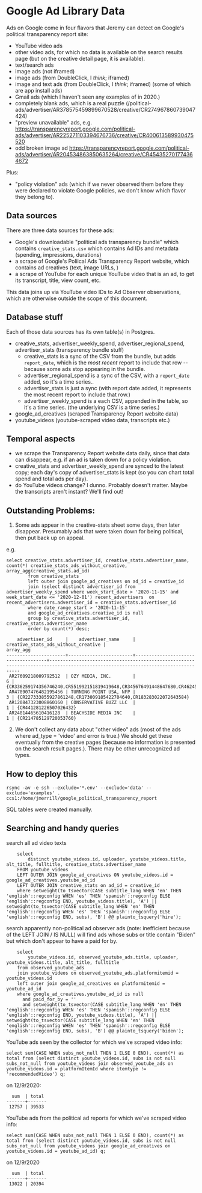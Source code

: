 # Google Ad Library Data

Ads on Google come in four flavors that Jeremy can detect on Google's political transparency report site:

 - YouTube video ads
 - other video ads, for which no data is available on the search results page (but on the creative detail page, it is available).
 - text/search ads 
 - image ads (not iframed)
 - image ads (from DoubleClick, I *think*; iframed)
 - image and text ads  (from DoubleClick, I *think*; iframed) (some of which are app install ads)
 - Gmail ads (which I haven't seen any examples of in 2020.)
 - completely blank ads, which is a real puzzle (/political-ads/advertiser/AR378575459899670528/creative/CR274967860739047424)
 - "preview unavailable" ads, e.g. https://transparencyreport.google.com/political-ads/advertiser/AR225271103394676736/creative/CR400613589930475520
 - odd broken image ad https://transparencyreport.google.com/political-ads/advertiser/AR204534863850635264/creative/CR454352701774364672

Plus:

 - "policy violation" ads (which if we never observed them before they were declared to violate Google policies, we don't know which flavor they belong to).

## Data sources
There are three data sources for these ads:

 - Google's downloadable "political ads transparency bundle" which contains `creative_stats.csv` which contains Ad IDs and metadata (spending, impressions, durations)
 - a scrape of Google's Poliical Ads Transparency Report website, which contains ad creatives (text, image URLs, )
 - a scrape of YouTube for each unique YouTube video that is an ad, to get its transcript, title, view count, etc.

This data joins up via YouTube video IDs to Ad Observer observations, which are otherwise outside the scope of this document.

## Database stuff
Each of those data sources has its own table(s) in Postgres.

- creative_stats, advertiser_weekly_spend, advertiser_regional_spend, advertiser_stats (transparency bundle stuff)
  - creative_stats is a sync of the CSV from the bundle, but adds `report_date`, which is the _most recent_ report to include that row -- because some ads stop appearing in the bundle.
  - advertiser_regional_spend is a sync of the CSV, with a `report_date` added, so it's a time series..
  - advertiser_stats is just a sync (with report date added, it represents the most recent report to include that row.)
  - advertiser_weekly_spend is a each CSV, appended in the table, so it's a time series. (the underlying CSV is a time series.)
- google_ad_creatives (scraped Transparency Report website data)
- youtube_videos (youtube-scraped video data, transcripts etc.)

## Temporal aspects

- we scrape the Transparency Report website data daily, since that data can disappear, e.g. if an ad is taken down for a policy violation.
- creative_stats and advertiser_weekly_spend are synced to the latest copy; each day's copy of advertiser_stats is kept (so you can chart total spend and total ads per day).
- do YouTube videos change? I dunno. Probably doesn't matter. Maybe the transcripts aren't instant? We'll find out!

## Outstanding Problems:

1. Some ads appear in the creative-stats sheet some days, then later disappear. Presumably ads that were taken down for being political, then put back up on appeal.

e.g.

```
select creative_stats.advertiser_id, creative_stats.advertiser_name, count(*) creative_stats_ads_without_creative, array_agg(creative_stats.ad_id)
        from creative_stats 
        left outer join google_ad_creatives on ad_id = creative_id 
        join (select distinct advertiser_id from advertiser_weekly_spend where week_start_date > '2020-11-15' and week_start_date <= '2020-12-01') recent_advertisers  on recent_advertisers.advertiser_id = creative_stats.advertiser_id
        where date_range_start > '2020-11-15'
        and google_ad_creatives.creative_id is null 
        group by creative_stats.advertiser_id, creative_stats.advertiser_name
        order by count(*) desc;
```
```
    advertiser_id     |    advertiser_name     | creative_stats_ads_without_creative |                                                            array_agg                                                            
----------------------+------------------------+-------------------------------------+---------------------------------------------------------------------------------------------------------------------------------
 AR27609218009792512  | OZY MEDIA, INC.        |                                   6 | {CR336259174356746240,CR551992151819419648,CR345676491448647680,CR462453422411481088,CR335886439914930176,CR459770614039707648}
 AR478907476482195456 | TURNING POINT USA, NFP |                                   3 | {CR227333855927861248,CR173009185422704640,CR183283022072643584}
 AR120847323008860160 | CONSERVATIVE BUZZ LLC  |                                   1 | {CR441281226507026432}
 AR24814465610416128  | BEACHSIDE MEDIA INC    |                                   1 | {CR214785129720053760}

```
2. We don't collect any data about "other video" ads (most of the ads where ad_type = 'video' and error is true.) We should get these eventually from the creative pages (because no information is presented on the search result pages.). There may be other unrecognized ad types.

## How to deploy this

`rsync -av -e ssh --exclude='*.env' --exclude='data' --exclude='examples' . ccs1:/home/jmerrill/google_political_transparency_report`

SQL tables were created manually.

## Searching and handy queries

search all ad video texts

```
    select 
        distinct youtube_videos.id, uploader, youtube_videos.title, alt_title, fulltitle, creative_stats.advertiser_name 
    FROM youtube_videos
    LEFT OUTER JOIN google_ad_creatives ON youtube_videos.id = google_ad_creatives.youtube_ad_id 
    LEFT OUTER JOIN creative_stats on ad_id = creative_id
    where setweight(to_tsvector(CASE subtitle_lang WHEN 'en' THEN 'english'::regconfig WHEN 'es' THEN 'spanish'::regconfig ELSE 'english'::regconfig END, youtube_videos.title), 'A') || setweight(to_tsvector(CASE subtitle_lang WHEN 'en' THEN 'english'::regconfig WHEN 'es' THEN 'spanish'::regconfig ELSE 'english'::regconfig END, subs), 'B') @@ plainto_tsquery('hire');
```

search apparently non-political ad observer ads (note: inefficient because of the LEFT JOIN / IS NULL)
will find ads whose subs or title contain "Biden" but which don't appear to have a paid for by.

```
    select 
        youtube_videos.id, observed_youtube_ads.title, uploader, youtube_videos.title, alt_title, fulltitle 
    from observed_youtube_ads 
    join youtube_videos on observed_youtube_ads.platformitemid = youtube_videos.id 
    left outer join google_ad_creatives on platformitemid = youtube_ad_id 
    where google_ad_creatives.youtube_ad_id is null 
      and paid_for_by = '' 
      and setweight(to_tsvector(CASE subtitle_lang WHEN 'en' THEN 'english'::regconfig WHEN 'es' THEN 'spanish'::regconfig ELSE 'english'::regconfig END, youtube_videos.title), 'A') || setweight(to_tsvector(CASE subtitle_lang WHEN 'en' THEN 'english'::regconfig WHEN 'es' THEN 'spanish'::regconfig ELSE 'english'::regconfig END, subs), 'B') @@ plainto_tsquery('biden');
```

YouTube ads seen by the collector for which we've scraped video info:

```select sum(CASE WHEN subs_not_null THEN 1 ELSE 0 END), count(*) as total from (select distinct youtube_videos.id, subs is not null subs_not_null from youtube_videos join observed_youtube_ads on  youtube_videos.id = platformItemId where itemtype != 'recommendedVideo') q;```

on 12/9/2020:
```
  sum  | total 
-------+-------
 12757 | 39533
 ```

YouTube ads from the political ad reports for which we've scraped video info:

```select sum(CASE WHEN subs_not_null THEN 1 ELSE 0 END), count(*) as total from (select distinct youtube_videos.id, subs is not null subs_not_null from youtube_videos join google_ad_creatives on youtube_videos.id = youtube_ad_id) q;```

on 12/9/2020
```
  sum  | total 
-------+-------
 13022 | 20394
```
